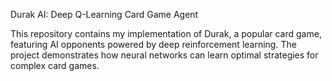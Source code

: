 Durak AI: Deep Q-Learning Card Game Agent

This repository contains my implementation of Durak, a popular card game, featuring AI opponents powered by deep reinforcement learning. The project demonstrates how neural networks can learn optimal strategies for complex card games.
